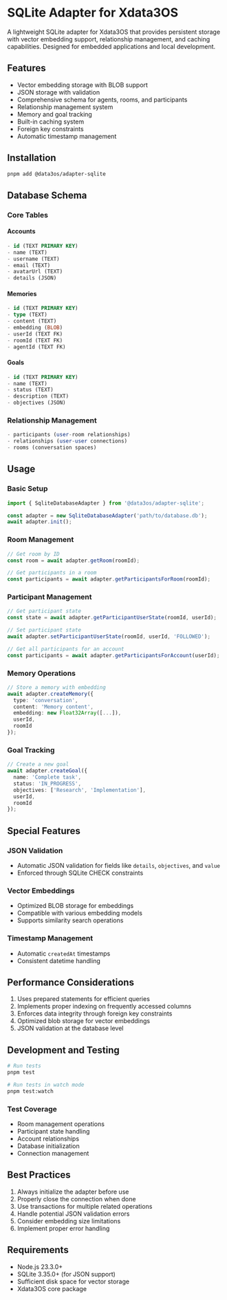 # SQLite Adapter for Xdata3OS

A lightweight SQLite adapter for Xdata3OS that provides persistent storage with vector embedding support, relationship management, and caching capabilities. Designed for embedded applications and local development.

## Features

- Vector embedding storage with BLOB support
- JSON storage with validation
- Comprehensive schema for agents, rooms, and participants
- Relationship management system
- Memory and goal tracking
- Built-in caching system
- Foreign key constraints
- Automatic timestamp management

## Installation

```bash
pnpm add @data3os/adapter-sqlite
```

## Database Schema

### Core Tables

#### Accounts
```sql
- id (TEXT PRIMARY KEY)
- name (TEXT)
- username (TEXT)
- email (TEXT)
- avatarUrl (TEXT)
- details (JSON)
```

#### Memories
```sql
- id (TEXT PRIMARY KEY)
- type (TEXT)
- content (TEXT)
- embedding (BLOB)
- userId (TEXT FK)
- roomId (TEXT FK)
- agentId (TEXT FK)
```

#### Goals
```sql
- id (TEXT PRIMARY KEY)
- name (TEXT)
- status (TEXT)
- description (TEXT)
- objectives (JSON)
```

### Relationship Management
```sql
- participants (user-room relationships)
- relationships (user-user connections)
- rooms (conversation spaces)
```

## Usage

### Basic Setup

```typescript
import { SqliteDatabaseAdapter } from '@data3os/adapter-sqlite';

const adapter = new SqliteDatabaseAdapter('path/to/database.db');
await adapter.init();
```

### Room Management

```typescript
// Get room by ID
const room = await adapter.getRoom(roomId);

// Get participants in a room
const participants = await adapter.getParticipantsForRoom(roomId);
```

### Participant Management

```typescript
// Get participant state
const state = await adapter.getParticipantUserState(roomId, userId);

// Set participant state
await adapter.setParticipantUserState(roomId, userId, 'FOLLOWED');

// Get all participants for an account
const participants = await adapter.getParticipantsForAccount(userId);
```

### Memory Operations

```typescript
// Store a memory with embedding
await adapter.createMemory({
  type: 'conversation',
  content: 'Memory content',
  embedding: new Float32Array([...]),
  userId,
  roomId
});
```

### Goal Tracking

```typescript
// Create a new goal
await adapter.createGoal({
  name: 'Complete task',
  status: 'IN_PROGRESS',
  objectives: ['Research', 'Implementation'],
  userId,
  roomId
});
```

## Special Features

### JSON Validation
- Automatic JSON validation for fields like `details`, `objectives`, and `value`
- Enforced through SQLite CHECK constraints

### Vector Embeddings
- Optimized BLOB storage for embeddings
- Compatible with various embedding models
- Supports similarity search operations

### Timestamp Management
- Automatic `createdAt` timestamps
- Consistent datetime handling

## Performance Considerations

1. Uses prepared statements for efficient queries
2. Implements proper indexing on frequently accessed columns
3. Enforces data integrity through foreign key constraints
4. Optimized blob storage for vector embeddings
5. JSON validation at the database level

## Development and Testing

```bash
# Run tests
pnpm test

# Run tests in watch mode
pnpm test:watch
```

### Test Coverage
- Room management operations
- Participant state handling
- Account relationships
- Database initialization
- Connection management

## Best Practices

1. Always initialize the adapter before use
2. Properly close the connection when done
3. Use transactions for multiple related operations
4. Handle potential JSON validation errors
5. Consider embedding size limitations
6. Implement proper error handling

## Requirements

- Node.js 23.3.0+
- SQLite 3.35.0+ (for JSON support)
- Sufficient disk space for vector storage
- Xdata3OS core package
